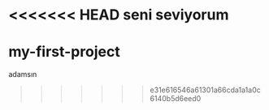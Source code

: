 <<<<<<< HEAD
seni seviyorum 
=======
# my-first-project
adamsın
>>>>>>> e31e616546a61301a66cda1a1a0c6140b5d6eed0

